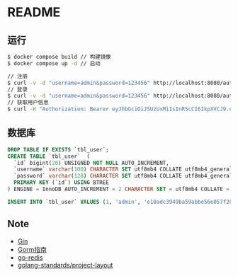 # README

## 运行
```bash
$ docker compose build // 构建镜像
$ docker compose up -d // 启动

// 注册
$ curl -v -d "username=admin&password=123456" http://localhost:8080/auth/register
// 登录
$ curl -v -d "username=admin&password=123456" http://localhost:8080/auth/login
// 获取用户信息
$ curl -H "Authorization: Bearer eyJhbGciOiJSUzUxMiIsInR5cCI6IkpXVCJ9.eyJpc3MiOiJteS1hdXRoLXNlcnZlciIsInVpZCI6MSwidXNlcm5hbWUiOiJhZG1pbiJ9.e9aqP0U3Fk4c8qbBiDDQe8TwkowzMgf6xsdlZQMvmAVTPvF4WB19nj784yVpxG5oo1O_Oq9EOM6S6VV3pyyKklipPGEcBFriRtlWV5qI-NotdxwJKXoZ7CqfEyArCA0I0NjtyAwos4lSMr9dv45mEhkK5fs62VRVjTzY1e5MPVBMTa0m8mFu8KalkjRCFtaKduRZvA5EakmH--dqjLVtibLI2xARmvgOKgzY5Bk3Sv-QAbJAdMu8_ftqRtfyxin9Vy-g8EKAAut6wF0dKDjnP7ljmFQocshMi5h6mJ7JNsB46T6jr1wxIKNiZ3TG-6d00zyaJuTlMme9_jn9fszpBA" http://localhost:8080/user/info
```

## 数据库
```sql
DROP TABLE IF EXISTS `tbl_user`;
CREATE TABLE `tbl_user`  (
  `id` bigint(20) UNSIGNED NOT NULL AUTO_INCREMENT,
  `username` varchar(100) CHARACTER SET utf8mb4 COLLATE utf8mb4_general_ci NOT NULL DEFAULT '' COMMENT '用户名',
  `password` varchar(128) CHARACTER SET utf8mb4 COLLATE utf8mb4_general_ci NOT NULL DEFAULT '' COMMENT '密码',
  PRIMARY KEY (`id`) USING BTREE
) ENGINE = InnoDB AUTO_INCREMENT = 2 CHARACTER SET = utf8mb4 COLLATE = utf8mb4_general_ci COMMENT = '用户表' ROW_FORMAT = Dynamic;

INSERT INTO `tbl_user` VALUES (1, 'admin', 'e10adc3949ba59abbe56e057f20f883e');
```

## Note
- [Gin](https://gin-gonic.com/zh-cn/docs/quickstart/)
- [Gorm指南](https://gorm.io/zh_CN/docs/index.html)
- [go-redis](https://redis.io/docs/connect/clients/go/)
- [golang-standards/project-layout](https://github.com/golang-standards/project-layout)